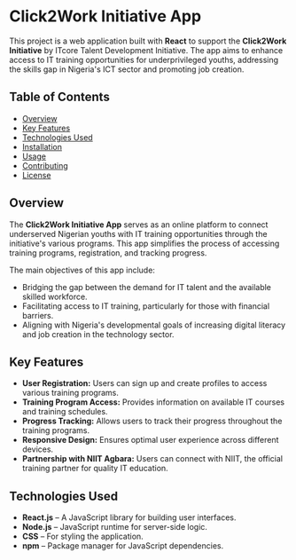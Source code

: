 # Click2Work Initiative App

This project is a web application built with **React** to support the **Click2Work Initiative** by ITcore Talent Development Initiative. The app aims to enhance access to IT training opportunities for underprivileged youths, addressing the skills gap in Nigeria's ICT sector and promoting job creation.

## Table of Contents
- [Overview](#overview)
- [Key Features](#key-features)
- [Technologies Used](#technologies-used)
- [Installation](#installation)
- [Usage](#usage)
- [Contributing](#contributing)
- [License](#license)

## Overview

The **Click2Work Initiative App** serves as an online platform to connect underserved Nigerian youths with IT training opportunities through the initiative's various programs. This app simplifies the process of accessing training programs, registration, and tracking progress.

The main objectives of this app include:
- Bridging the gap between the demand for IT talent and the available skilled workforce.
- Facilitating access to IT training, particularly for those with financial barriers.
- Aligning with Nigeria's developmental goals of increasing digital literacy and job creation in the technology sector.

## Key Features

- **User Registration:** Users can sign up and create profiles to access various training programs.
- **Training Program Access:** Provides information on available IT courses and training schedules.
- **Progress Tracking:** Allows users to track their progress throughout the training programs.
- **Responsive Design:** Ensures optimal user experience across different devices.
- **Partnership with NIIT Agbara:** Users can connect with NIIT, the official training partner for quality IT education.

## Technologies Used

- **React.js** – A JavaScript library for building user interfaces.
- **Node.js** – JavaScript runtime for server-side logic.
- **CSS** – For styling the application.
- **npm** – Package manager for JavaScript dependencies.


